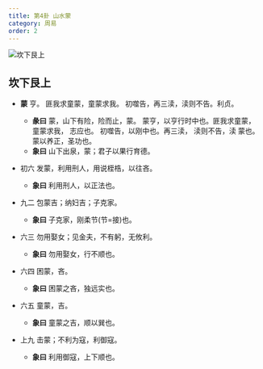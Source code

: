 ```yaml
---
title: 第4卦 山水蒙
category: 周易
order: 2
---
```


![坎下艮上](https://upload.wikimedia.org/wikipedia/commons/8/86/Yijing-04.png)

## 坎下艮上

* **蒙** 亨。 匪我求童蒙，童蒙求我。 初噬告，再三渎，渎则不告。利贞。
  * **彖曰** 蒙，山下有险，险而止，蒙。 蒙亨，以亨行时中也。匪我求童蒙， 童蒙求我， 志应也。 初噬告，以刚中也。再三渎， 渎则不告，渎 蒙也。 蒙以养正，圣功也。
  * **象曰** 山下出泉，蒙；君子以果行育德。

* 初六 发蒙，利用刑人，用说桎梏，以往吝。
  * **象曰** 利用刑人，以正法也。

* 九二 包蒙吉；纳妇吉；子克家。
  * **象曰** 子克家，刚柔节(节=接)也。

* 六三 勿用娶女；见金夫，不有躬，无攸利。
  * **象曰** 勿用娶女，行不顺也。

* 六四 困蒙，吝。
  * **象曰** 困蒙之吝，独远实也。

* 六五 童蒙，吉。
  * **象曰** 童蒙之吉，顺以巽也。

* 上九 击蒙；不利为寇，利御寇。
  * **象曰** 利用御寇，上下顺也。
